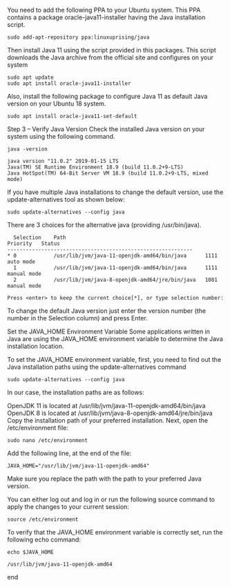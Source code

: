 You need to add the following PPA to your Ubuntu system. This PPA contains a package oracle-java11-installer having the Java installation script.
```
sudo add-apt-repository ppa:linuxuprising/java
```
Then install Java 11 using the script provided in this packages. This script downloads the Java archive from the official site and configures on your system
```
sudo apt update
sudo apt install oracle-java11-installer
```
Also, install the following package to configure Java 11 as default Java version on your Ubuntu 18 system.
```
sudo apt install oracle-java11-set-default
```
Step 3 – Verify Java Version
Check the installed Java version on your system using the following command.
```
java -version

java version "11.0.2" 2019-01-15 LTS
Java(TM) SE Runtime Environment 18.9 (build 11.0.2+9-LTS)
Java HotSpot(TM) 64-Bit Server VM 18.9 (build 11.0.2+9-LTS, mixed mode)
```

If you have multiple Java installations to change the default version, use the update-alternatives tool as shown below:
```
sudo update-alternatives --config java
```

There are 3 choices for the alternative java (providing /usr/bin/java).
```
  Selection    Path                                            Priority   Status
------------------------------------------------------------
* 0            /usr/lib/jvm/java-11-openjdk-amd64/bin/java      1111      auto mode
  1            /usr/lib/jvm/java-11-openjdk-amd64/bin/java      1111      manual mode
  2            /usr/lib/jvm/java-8-openjdk-amd64/jre/bin/java   1081      manual mode

Press <enter> to keep the current choice[*], or type selection number:
```
To change the default Java version just enter the version number (the number in the Selection column) and press Enter.

Set the JAVA_HOME Environment Variable
Some applications written in Java are using the JAVA_HOME environment variable to determine the Java installation location.

To set the JAVA_HOME environment variable, first, you need to find out the Java installation paths using the update-alternatives command
```
sudo update-alternatives --config java
```
In our case, the installation paths are as follows:


OpenJDK 11 is located at /usr/lib/jvm/java-11-openjdk-amd64/bin/java
OpenJDK 8 is located at /usr/lib/jvm/java-8-openjdk-amd64/jre/bin/java
Copy the installation path of your preferred installation. Next, open the /etc/environment file:
```
sudo nano /etc/environment
```
Add the following line, at the end of the file:

```
JAVA_HOME="/usr/lib/jvm/java-11-openjdk-amd64"
```
Make sure you replace the path with the path to your preferred Java version.

You can either log out and log in or run the following source command to apply the changes to your current session:
```
source /etc/environment
```
To verify that the JAVA_HOME environment variable is correctly set, run the following echo command:

```
echo $JAVA_HOME

/usr/lib/jvm/java-11-openjdk-amd64
```
end
